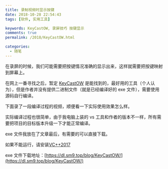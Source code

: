 ```yaml
---
title: 录制视频时显示按键
date: 2018-10-28 22:54:43
tags: [软件, 实用工具]

keywords: KeyCastOW, 录屏技巧 按键显示
comments: true
permalink: /2018/KeyCastOW.html

categories:
  - 随笔
---
```


在录屏的时候，我们可能需要把按键情况准确的显示出来，这样就需要把按键映射到屏幕上。

<!-- more -->

在网上一番寻找之后，暂定 [KeyCastOW](http://brookhong.github.io/2014/04/28/keycast-on-windows.html) 是能找到的，最好用的工具（个人认为），但是作者并没有提供二进制文件（就是已经编译好的 exe 文件），需要使用源码自行编译。

下面录了一段编译过程的视频，顺便看一下实际使用效果怎么样。

<DPlayer :src="dplayer" />

实际编译过程也很简单，由于我电脑上装的 vs 工具和作者的版本不一样，所有需要把项目的目标版本升级一下才能正常编译。

exe 文件我放在了文章最后，有需要的可以直接下载。

如果不能运行，请安装[VC++2017](http://www.423down.com/6826.html)

exe 文件下载地址：[https://dl.sm9.top/blog/KeyCastOW/](https://dl.sm9.top/blog/KeyCastOW/)

<script>
  export default {
    data() {
      return {
        dplayer: {
          video: {
            url: "https://dl.sm9.top/Video/2018/KeyCastOW.mp4"
          },
          danmaku:{
            api: "https://danmu.u2sb.com/api/danmu/dplayer/",
            id: "DDEC4F882C0B66FAD7F6E075195C9B51",
            addition: ["https://danmu.u2sb.com/api/danmu/dplayer/v3/bilibili/?bvid=BV1ob411N7m1"]
          }
        }
      };
    }
  };
</script>
